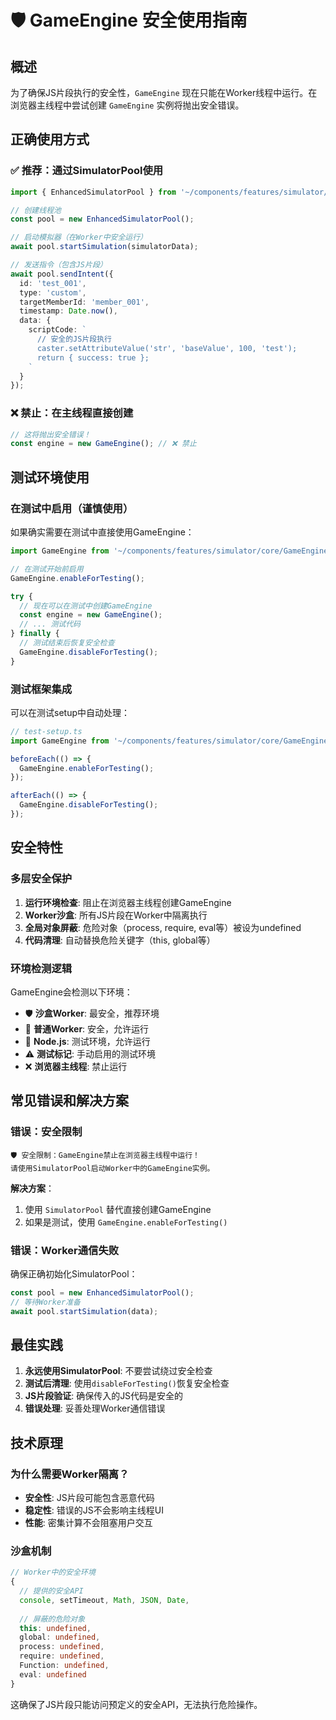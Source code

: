 # 🛡️ GameEngine 安全使用指南

## 概述

为了确保JS片段执行的安全性，`GameEngine` 现在只能在Worker线程中运行。在浏览器主线程中尝试创建 `GameEngine` 实例将抛出安全错误。

## 正确使用方式

### ✅ 推荐：通过SimulatorPool使用

```typescript
import { EnhancedSimulatorPool } from '~/components/features/simulator/SimulatorPool';

// 创建线程池
const pool = new EnhancedSimulatorPool();

// 启动模拟器（在Worker中安全运行）
await pool.startSimulation(simulatorData);

// 发送指令（包含JS片段）
await pool.sendIntent({
  id: 'test_001',
  type: 'custom',
  targetMemberId: 'member_001',
  timestamp: Date.now(),
  data: {
    scriptCode: `
      // 安全的JS片段执行
      caster.setAttributeValue('str', 'baseValue', 100, 'test');
      return { success: true };
    `
  }
});
```

### ❌ 禁止：在主线程直接创建

```typescript
// 这将抛出安全错误！
const engine = new GameEngine(); // ❌ 禁止
```

## 测试环境使用

### 在测试中启用（谨慎使用）

如果确实需要在测试中直接使用GameEngine：

```typescript
import GameEngine from '~/components/features/simulator/core/GameEngine';

// 在测试开始前启用
GameEngine.enableForTesting();

try {
  // 现在可以在测试中创建GameEngine
  const engine = new GameEngine();
  // ... 测试代码
} finally {
  // 测试结束后恢复安全检查
  GameEngine.disableForTesting();
}
```

### 测试框架集成

可以在测试setup中自动处理：

```typescript
// test-setup.ts
import GameEngine from '~/components/features/simulator/core/GameEngine';

beforeEach(() => {
  GameEngine.enableForTesting();
});

afterEach(() => {
  GameEngine.disableForTesting();
});
```

## 安全特性

### 多层安全保护

1. **运行环境检查**: 阻止在浏览器主线程创建GameEngine
2. **Worker沙盒**: 所有JS片段在Worker中隔离执行
3. **全局对象屏蔽**: 危险对象（process, require, eval等）被设为undefined
4. **代码清理**: 自动替换危险关键字（this, global等）

### 环境检测逻辑

GameEngine会检测以下环境：

- 🛡️ **沙盒Worker**: 最安全，推荐环境
- 🔧 **普通Worker**: 安全，允许运行
- 🧪 **Node.js**: 测试环境，允许运行
- ⚠️ **测试标记**: 手动启用的测试环境
- ❌ **浏览器主线程**: 禁止运行

## 常见错误和解决方案

### 错误：安全限制

```
🛡️ 安全限制：GameEngine禁止在浏览器主线程中运行！
请使用SimulatorPool启动Worker中的GameEngine实例。
```

**解决方案**：
1. 使用 `SimulatorPool` 替代直接创建GameEngine
2. 如果是测试，使用 `GameEngine.enableForTesting()`

### 错误：Worker通信失败

确保正确初始化SimulatorPool：

```typescript
const pool = new EnhancedSimulatorPool();
// 等待Worker准备
await pool.startSimulation(data);
```

## 最佳实践

1. **永远使用SimulatorPool**: 不要尝试绕过安全检查
2. **测试后清理**: 使用`disableForTesting()`恢复安全检查
3. **JS片段验证**: 确保传入的JS代码是安全的
4. **错误处理**: 妥善处理Worker通信错误

## 技术原理

### 为什么需要Worker隔离？

- **安全性**: JS片段可能包含恶意代码
- **稳定性**: 错误的JS不会影响主线程UI
- **性能**: 密集计算不会阻塞用户交互

### 沙盒机制

```typescript
// Worker中的安全环境
{
  // 提供的安全API
  console, setTimeout, Math, JSON, Date,
  
  // 屏蔽的危险对象
  this: undefined,
  global: undefined,
  process: undefined,
  require: undefined,
  Function: undefined,
  eval: undefined
}
```

这确保了JS片段只能访问预定义的安全API，无法执行危险操作。